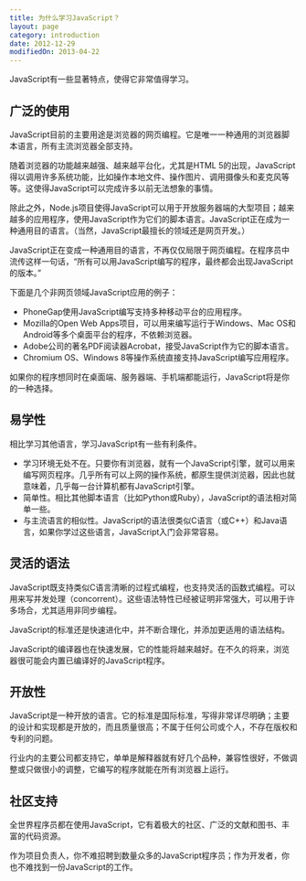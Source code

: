 ```yaml
---
title: 为什么学习JavaScript？
layout: page
category: introduction
date: 2012-12-29
modifiedOn: 2013-04-22
---
```


JavaScript有一些显著特点，使得它非常值得学习。

## 广泛的使用

JavaScript目前的主要用途是浏览器的网页编程。它是唯一一种通用的浏览器脚本语言，所有主流浏览器全部支持。

随着浏览器的功能越来越强、越来越平台化，尤其是HTML 5的出现，JavaScript得以调用许多系统功能，比如操作本地文件、操作图片、调用摄像头和麦克风等等。这使得JavaScript可以完成许多以前无法想象的事情。

除此之外，Node.js项目使得JavaScript可以用于开放服务器端的大型项目；越来越多的应用程序，使用JavaScript作为它们的脚本语言。JavaScript正在成为一种通用目的语言。（当然，JavaScript最擅长的领域还是网页开发。）

JavaScript正在变成一种通用目的语言，不再仅仅局限于网页编程。在程序员中流传这样一句话，“所有可以用JavaScript编写的程序，最终都会出现JavaScript的版本。”

下面是几个非网页领域JavaScript应用的例子：

- PhoneGap使用JavaScript编写支持多种移动平台的应用程序。
- Mozilla的Open Web Apps项目，可以用来编写运行于Windows、Mac OS和Android等多个桌面平台的程序，不依赖浏览器。
- Adobe公司的著名PDF阅读器Acrobat，接受JavaScript作为它的脚本语言。
- Chromium OS、Windows 8等操作系统直接支持JavaScript编写应用程序。

如果你的程序想同时在桌面端、服务器端、手机端都能运行，JavaScript将是你的一种选择。

## 易学性

相比学习其他语言，学习JavaScript有一些有利条件。

- 学习环境无处不在。只要你有浏览器，就有一个JavaScript引擎，就可以用来编写网页程序。几乎所有可以上网的操作系统，都原生提供浏览器，因此也就意味着，几乎每一台计算机都有JavaScript引擎。
- 简单性。相比其他脚本语言（比如Python或Ruby），JavaScript的语法相对简单一些。
- 与主流语言的相似性。JavaScript的语法很类似C语言（或C++）和Java语言，如果你学过这些语言，JavaScript入门会非常容易。

## 灵活的语法

JavaScript既支持类似C语言清晰的过程式编程，也支持灵活的函数式编程。可以用来写并发处理（concorrent）。这些语法特性已经被证明非常强大，可以用于许多场合，尤其适用非同步编程。

JavaScript的标准还是快速进化中，并不断合理化，并添加更适用的语法结构。

JavaScript的编译器也在快速发展，它的性能将越来越好。在不久的将来，浏览器很可能会内置已编译好的JavaScript程序。

## 开放性

JavaScript是一种开放的语言。它的标准是国际标准，写得非常详尽明确；主要的设计和实现都是开放的，而且质量很高；不属于任何公司或个人，不存在版权和专利的问题。

行业内的主要公司都支持它，单单是解释器就有好几个品种，兼容性很好，不做调整或只做很小的调整，它编写的程序就能在所有浏览器上运行。

## 社区支持

全世界程序员都在使用JavaScript，它有着极大的社区、广泛的文献和图书、丰富的代码资源。

作为项目负责人，你不难招聘到数量众多的JavaScript程序员；作为开发者，你也不难找到一份JavaScript的工作。

